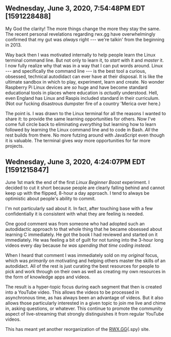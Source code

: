 ## Wednesday, June 3, 2020, 7:54:48PM EDT [1591228488]

My God the clarity! The more things change the more they stay the same.
The recent personal revelations regarding rwx.gg have overwhelmingly
confirmed that my gut was *always* right --- we're talkin' from the
beginning in 2013.

Way back then I was motivated internally to help people learn the Linux
terminal command line. But not only to learn it, to *start* with it and
*master* it. I now fully realize why that was in a way that I can put
words around. Linux --- and specifically the command line --- is the
best tool a curious, obsessed, technical autodidact can ever have at
their disposal. It is like the ultimate sandbox in which to play,
experiment, learn and create. No wonder Raspberry Pi Linux devices are
*so* huge and have become standard educational tools in places where
education is *actually* understood. Hell, even England has Linux and
Raspis included standard in their curriculum. (Not our fucking
disastrous dumpster fire of a country 'Merica over here.)

The point is. I was drawn to the Linux terminal for all the reasons I
wanted to share it: to provide the same learning opportunities for
others. Now I've come full circle back to eliminating *everything* but
learning how to learn followed by learning the Linux command line and to
code in Bash. *All* the rest builds from there. No more futzing around
with JavaScript even though it is valuable. The terminal gives *way*
more opportunities for far more projects.

## Wednesday, June 3, 2020, 4:24:07PM EDT [1591215847]

June 1st mark the end of the first *Linux Beginner Boost* experiment. I
decided to cut it short because people are clearly falling behind and
cannot keep up with the flipped, 8-hour a day approach. I tend to always
be optimistic about people's ability to commit. 

I'm not particularly sad about it. In fact, after touching base with a
few confidentially it is consistent with what they are feeling is
needed.

One good comment was from someone who had adopted such an autodidactic
approach to that whole thing that he became obsessed about learning C
immediately. He got the book I had reviewed and started on it
immediately. He was feeling a bit of guilt for not tuning into the
3-hour long videos every day because *he was spending that time coding
instead*. 

When I heard that comment I was immediately sold on my *original* focus,
which was *primarily* on motivating and helping others master the skills
of an autodidact. All of the rest is just curating the best resources
for people to pick and work through on their own as well as creating my
own resources in the form of knowledge apps and videos.

The result is a hyper-topic focus during each segment that then is
created into a YouTube video. This allows the videos to be processed in
asynchronous time, as has always been an advantage of videos. But it
also allows those particularly interested in a given topic to join me
live and chime in, asking questions, or whatever. This continue to
promote the community aspect of live-streaming that strongly
distinguishes it from regular YouTube videos.

This has meant yet another reorganization of the
[RWX.GG](https://rwx.gg){.spy} site.

